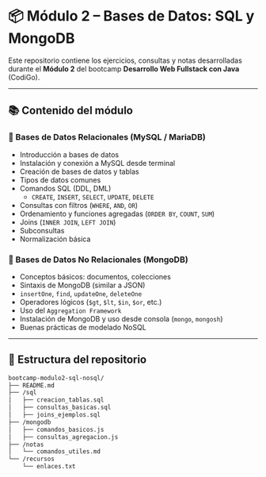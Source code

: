 # 📦 Módulo 2 – Bases de Datos: SQL y MongoDB

Este repositorio contiene los ejercicios, consultas y notas desarrolladas durante el **Módulo 2** del bootcamp **Desarrollo Web Fullstack con Java** (CodiGo).

---

## 📚 Contenido del módulo

### 🔸 Bases de Datos Relacionales (MySQL / MariaDB)

- Introducción a bases de datos
- Instalación y conexión a MySQL desde terminal
- Creación de bases de datos y tablas
- Tipos de datos comunes
- Comandos SQL (DDL, DML)
  - `CREATE`, `INSERT`, `SELECT`, `UPDATE`, `DELETE`
- Consultas con filtros (`WHERE`, `AND`, `OR`)
- Ordenamiento y funciones agregadas (`ORDER BY`, `COUNT`, `SUM`)
- Joins (`INNER JOIN`, `LEFT JOIN`)
- Subconsultas
- Normalización básica

### 🔸 Bases de Datos No Relacionales (MongoDB)

- Conceptos básicos: documentos, colecciones
- Sintaxis de MongoDB (similar a JSON)
- `insertOne`, `find`, `updateOne`, `deleteOne`
- Operadores lógicos (`$gt`, `$lt`, `$in`, `$or`, etc.)
- Uso del `Aggregation Framework`
- Instalación de MongoDB y uso desde consola (`mongo`, `mongosh`)
- Buenas prácticas de modelado NoSQL

---

## 📁 Estructura del repositorio

```bash
bootcamp-modulo2-sql-nosql/
├── README.md
├── /sql
│   ├── creacion_tablas.sql
│   ├── consultas_basicas.sql
│   ├── joins_ejemplos.sql
├── /mongodb
│   ├── comandos_basicos.js
│   ├── consultas_agregacion.js
├── /notas
│   └── comandos_utiles.md
└── /recursos
    └── enlaces.txt

